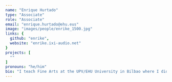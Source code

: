 ```yaml
---
name: "Enrique Hurtado"
type: "Associate"
role: "Associate"
email: "enrique.hurtado@ehu.eus"
image: "images/people/enrike_1500.jpg"
links: {
  github: "enrike",
  website: "enrike.ixi-audio.net"
}
projects: [
  ""
]
pronouns: "he/him"
bio: "I teach Fine Arts at the UPV/EHU University in Bilbao where I did my doctoral thesis on generative music and the txalaparta. I studied Art in Bilbao and MA Design for Interactive Media in London. I am part of www.ixi-audio.net since 2001 and I like developing software to make weird music. I am interested in that place where popular music, contemporary music, art and the creative use of technology meet."
---
```

